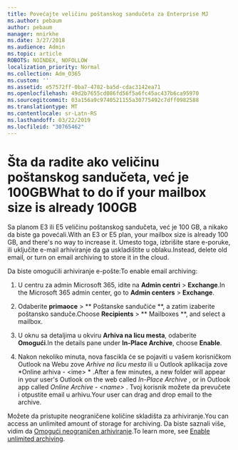 ```yaml
---
title: Povećajte veličinu poštanskog sandučeta za Enterprise MJ
ms.author: pebaum
author: pebaum
manager: mnirkhe
ms.date: 3/27/2018
ms.audience: Admin
ms.topic: article
ROBOTS: NOINDEX, NOFOLLOW
localization_priority: Normal
ms.collection: Adm_O365
ms.custom: ''
ms.assetid: e57572ff-0ba7-4782-ba5d-cdac3142ea71
ms.openlocfilehash: 49d2b7655cd086fd56f5a6fc45ac437b6ca95970
ms.sourcegitcommit: 03a156a9c9740521155a30775492c7dff0982588
ms.translationtype: MT
ms.contentlocale: sr-Latn-RS
ms.lasthandoff: 03/22/2019
ms.locfileid: "30765462"
---
```

# <a name="what-to-do-if-your-mailbox-size-is-already-100gb"></a><span data-ttu-id="a47e2-102">Šta da radite ako veličinu poštanskog sandučeta, već je 100GB</span><span class="sxs-lookup"><span data-stu-id="a47e2-102">What to do if your mailbox size is already 100GB</span></span>

<span data-ttu-id="a47e2-103">Sa planom E3 ili E5 veličinu poštanskog sandučeta, već je 100 GB, a nikako da biste ga povećali.</span><span class="sxs-lookup"><span data-stu-id="a47e2-103">With an E3 or E5 plan, your mailbox size is already 100 GB, and there's no way to increase it.</span></span> <span data-ttu-id="a47e2-104">Umesto toga, izbrišite stare e-poruke, ili uključite e-mail arhiviranje da ga uskladištite u oblaku.</span><span class="sxs-lookup"><span data-stu-id="a47e2-104">Instead, delete old email, or turn on email archiving to store it in the cloud.</span></span> 
  
<span data-ttu-id="a47e2-105">Da biste omogućili arhiviranje e-pošte:</span><span class="sxs-lookup"><span data-stu-id="a47e2-105">To enable email archiving:</span></span>
  
1. <span data-ttu-id="a47e2-106">U centru za admin Microsoft 365, idite na **Admin centri** \> **Exchange**.</span><span class="sxs-lookup"><span data-stu-id="a47e2-106">In the Microsoft 365 admin center, go to **Admin centers** \> **Exchange**.</span></span> 
    
2. <span data-ttu-id="a47e2-107">Odaberite **primaoce** \> \*\* Poštanske sandučiće \*\*, a zatim izaberite poštansko sanduče.</span><span class="sxs-lookup"><span data-stu-id="a47e2-107">Choose **Recipients** \> \*\* Mailboxes \*\*, and select a mailbox.</span></span> 
    
3. <span data-ttu-id="a47e2-108">U oknu sa detaljima u okviru **Arhiva na licu mesta**, odaberite **Omogući**.</span><span class="sxs-lookup"><span data-stu-id="a47e2-108">In the details pane under **In-Place Archive**, choose **Enable**.</span></span> 
    
4. <span data-ttu-id="a47e2-109">Nakon nekoliko minuta, nova fascikla će se pojaviti u vašem korisničkom Outlook na Webu zove *Arhive na licu mesta* ili u Outlook aplikacija zove \*Online arhiva - \<ime\> \* .</span><span class="sxs-lookup"><span data-stu-id="a47e2-109">After a few minutes, a new folder will appear in your user's Outlook on the web called  *In-Place Archive*  , or in Outlook app called  *Online Archive - \<name\>*  .</span></span> <span data-ttu-id="a47e2-110">Tvoj korisnik možete da prevučete i otpustite email u arhivu.</span><span class="sxs-lookup"><span data-stu-id="a47e2-110">Your user can drag and drop email to the archive.</span></span> 
    
<span data-ttu-id="a47e2-111">Možete da pristupite neograničene količine skladišta za arhiviranje.</span><span class="sxs-lookup"><span data-stu-id="a47e2-111">You can access an unlimited amount of storage for archiving.</span></span> <span data-ttu-id="a47e2-112">Da biste saznali više, vidim da [Omogući neograničen arhiviranje](https://support.office.com/article/enable-unlimited-archiving-in-office-365-admin-help-e2a789f2-9962-4960-9fd4-a00aa063559e).</span><span class="sxs-lookup"><span data-stu-id="a47e2-112">To learn more, see [Enable unlimited archiving](https://support.office.com/article/enable-unlimited-archiving-in-office-365-admin-help-e2a789f2-9962-4960-9fd4-a00aa063559e).</span></span>
  

